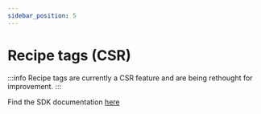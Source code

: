 ```yaml
---
sidebar_position: 5
---
```


# Recipe tags (CSR)

:::info
Recipe tags are currently a CSR feature and are being rethought for improvement.
:::

Find the SDK documentation [here](/mealz-documentation/docs/web_sdk/features/recipe-tags)

